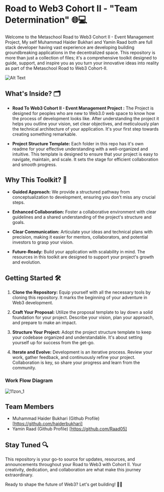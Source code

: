 # Road to Web3 Cohort II - "Team Determination" 🌐💻

Welcome to the Metaschool Road to Web3 Cohort II - Event Management Project, My self Muhammad Haider Bukhari and Yamin Raad both are full stack developer having vast experience are developing building groundbreaking applications in the decentralized space. This repository is more than just a collection of files; it's a comprehensive toolkit designed to guide, support, and inspire you as you turn your innovative ideas into reality as part of the Metaschool Road to Web3 Cohort-II.

![Alt Text](https://camo.githubusercontent.com/c7415742145f6b718ab03584b0018fdfec20eb572246b876f933d91bad18d365/68747470733a2f2f6d6574617363686f6f6c2e736f2f61727469636c65732f77702d636f6e74656e742f75706c6f6164732f323032322f30312f4672616d652d66646664352e706e67)

## What's Inside? 🗂️

- **Road To Web3 Cohort II - Event Management Project :** The Project is designed for peoples who are new to Web3.0 web space to know how the process of development looks like. After understanding the project it helps you outline your vision, set clear objectives, and meticulously plan the technical architecture of your application. It's your first step towards creating something remarkable.

- **Project Structure Template:** Each folder in this repo has it's own readme for your effective understanding with a well-organized and intuitive. This template is designed to ensure that your project is easy to navigate, maintain, and scale. It sets the stage for efficient collaboration and smooth progress.

## Why This Toolkit? 🚀

- **Guided Approach:** We provide a structured pathway from conceptualization to development, ensuring you don't miss any crucial steps.

- **Enhanced Collaboration:** Foster a collaborative environment with clear guidelines and a shared understanding of the project's structure and goals.

- **Clear Communication:** Articulate your ideas and technical plans with precision, making it easier for mentors, collaborators, and potential investors to grasp your vision.

- **Future-Ready:** Build your application with scalability in mind. The resources in this toolkit are designed to support your project's growth and evolution.

## Getting Started 🛠️

1. **Clone the Repository:** Equip yourself with all the necessary tools by cloning this repository. It marks the beginning of your adventure in Web3 development.

2. **Craft Your Proposal:** Utilize the proposal template to lay down a solid foundation for your project. Describe your vision, plan your approach, and prepare to make an impact.

3. **Structure Your Project:** Adopt the project structure template to keep your codebase organized and understandable. It's about setting yourself up for success from the get-go.

4. **Iterate and Evolve:** Development is an iterative process. Review your work, gather feedback, and continuously refine your project. Collaboration is key, so share your progress and learn from the community.

### Work Flow Diagram

![11zon_1](https://github.com/haiderBukhari/Metaschool-Event-Application-R2W3/assets/85192296/13ce4c57-7297-4b68-a705-e9a52c0ccbf4)


 ## Team Members
 
- Muhammad Haider Bukhari (Github Profile) [https://github.com/haiderbukhari]
- Yamin Raad (Github Profile) [https://github.com/Raad05]



## Stay Tuned 🔍

This repository is your go-to source for updates, resources, and announcements throughout your Road to Web3 with Cohort II. Your creativity, dedication, and collaboration are what make this journey extraordinary.

Ready to shape the future of Web3? Let's get building! 🚀✨
